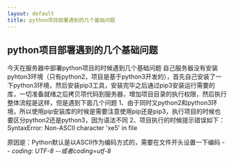 ```yaml
---
layout: default
title: python项目部署遇到的几个基础问题
---
```


## python项目部署遇到的几个基础问题

今天在服务器中部署python项目的时候遇到几个基础问题
自己服务器没有安装pyhton3环境（只有python2，项目是基于python3开发的），首先自己安装了一下python3环境，然后安装pip3工具，安装完毕之后通过pip3安装运行需要的库，一切准备就绪之后拷贝项代码到服务器，增加项目目录的执行权限，然后执行
整体流程是这样，但是遇到下面几个问题
1、由于同时又python2和python3环境，所以使用pip安装库的时候是需要注意使用pip还是pip3，执行项目的时候也要区分python2还是python3，因为语法不同
2、项目执行的时候提示错误如下：
SyntaxError: Non-ASCII character 'xe5' in file

原因是：Python默认是以ASCII作为编码方式的，需要在文件开头设置一下编码
*-- coding: UTF-8 --*或者*coding=utf-8*